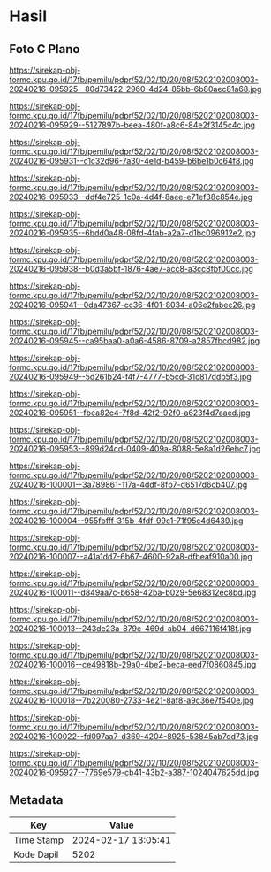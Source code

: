 # Hasil

## Foto C Plano

https://sirekap-obj-formc.kpu.go.id/17fb/pemilu/pdpr/52/02/10/20/08/5202102008003-20240216-095925--80d73422-2960-4d24-85bb-6b80aec81a68.jpg

https://sirekap-obj-formc.kpu.go.id/17fb/pemilu/pdpr/52/02/10/20/08/5202102008003-20240216-095929--5127897b-beea-480f-a8c6-84e2f3145c4c.jpg

https://sirekap-obj-formc.kpu.go.id/17fb/pemilu/pdpr/52/02/10/20/08/5202102008003-20240216-095931--c1c32d96-7a30-4e1d-b459-b6be1b0c64f8.jpg

https://sirekap-obj-formc.kpu.go.id/17fb/pemilu/pdpr/52/02/10/20/08/5202102008003-20240216-095933--ddf4e725-1c0a-4d4f-8aee-e71ef38c854e.jpg

https://sirekap-obj-formc.kpu.go.id/17fb/pemilu/pdpr/52/02/10/20/08/5202102008003-20240216-095935--6bdd0a48-08fd-4fab-a2a7-d1bc096912e2.jpg

https://sirekap-obj-formc.kpu.go.id/17fb/pemilu/pdpr/52/02/10/20/08/5202102008003-20240216-095938--b0d3a5bf-1876-4ae7-acc8-a3cc8fbf00cc.jpg

https://sirekap-obj-formc.kpu.go.id/17fb/pemilu/pdpr/52/02/10/20/08/5202102008003-20240216-095941--0da47367-cc36-4f01-8034-a06e2fabec26.jpg

https://sirekap-obj-formc.kpu.go.id/17fb/pemilu/pdpr/52/02/10/20/08/5202102008003-20240216-095945--ca95baa0-a0a6-4586-8709-a2857fbcd982.jpg

https://sirekap-obj-formc.kpu.go.id/17fb/pemilu/pdpr/52/02/10/20/08/5202102008003-20240216-095949--5d261b24-f4f7-4777-b5cd-31c817ddb5f3.jpg

https://sirekap-obj-formc.kpu.go.id/17fb/pemilu/pdpr/52/02/10/20/08/5202102008003-20240216-095951--fbea82c4-7f8d-42f2-92f0-a623f4d7aaed.jpg

https://sirekap-obj-formc.kpu.go.id/17fb/pemilu/pdpr/52/02/10/20/08/5202102008003-20240216-095953--899d24cd-0409-409a-8088-5e8a1d26ebc7.jpg

https://sirekap-obj-formc.kpu.go.id/17fb/pemilu/pdpr/52/02/10/20/08/5202102008003-20240216-100001--3a789861-117a-4ddf-8fb7-d6517d6cb407.jpg

https://sirekap-obj-formc.kpu.go.id/17fb/pemilu/pdpr/52/02/10/20/08/5202102008003-20240216-100004--955fbfff-315b-4fdf-99c1-71f95c4d6439.jpg

https://sirekap-obj-formc.kpu.go.id/17fb/pemilu/pdpr/52/02/10/20/08/5202102008003-20240216-100007--a41a1dd7-6b67-4600-92a8-dfbeaf910a00.jpg

https://sirekap-obj-formc.kpu.go.id/17fb/pemilu/pdpr/52/02/10/20/08/5202102008003-20240216-100011--d849aa7c-b658-42ba-b029-5e68312ec8bd.jpg

https://sirekap-obj-formc.kpu.go.id/17fb/pemilu/pdpr/52/02/10/20/08/5202102008003-20240216-100013--243de23a-879c-469d-ab04-d667116f418f.jpg

https://sirekap-obj-formc.kpu.go.id/17fb/pemilu/pdpr/52/02/10/20/08/5202102008003-20240216-100016--ce49818b-29a0-4be2-beca-eed7f0860845.jpg

https://sirekap-obj-formc.kpu.go.id/17fb/pemilu/pdpr/52/02/10/20/08/5202102008003-20240216-100018--7b220080-2733-4e21-8af8-a9c36e7f540e.jpg

https://sirekap-obj-formc.kpu.go.id/17fb/pemilu/pdpr/52/02/10/20/08/5202102008003-20240216-100022--fd097aa7-d369-4204-8925-53845ab7dd73.jpg

https://sirekap-obj-formc.kpu.go.id/17fb/pemilu/pdpr/52/02/10/20/08/5202102008003-20240216-095927--7769e579-cb41-43b2-a387-1024047625dd.jpg


## Metadata

| Key        | Value               |
| ---------- | ------------------- |
| Time Stamp | 2024-02-17 13:05:41 |
| Kode Dapil | 5202                |



